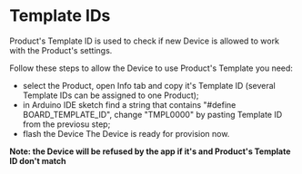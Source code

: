 # Template IDs

Product's Template ID is used to check if new Device is allowed to work with the Product's settings.

Follow these steps to allow the Device to use Product's Template you need:

* select the Product, open Info tab and copy it's Template ID \(several Template IDs can be assigned to one Product\);
* in Arduino IDE sketch find a string that contains "\#define BOARD\_TEMPLATE\_ID", change "TMPL0000" by pasting Template ID from the previosu step;
* flash the Device The Device is ready for provision now.

**Note: the Device will be refused by the app if it's and Product's Template ID don't match**

